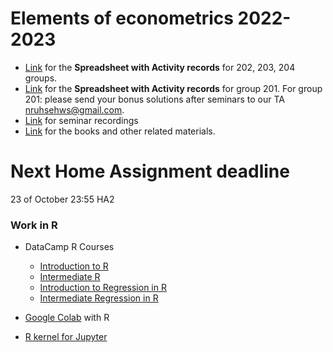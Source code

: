
# Elements of econometrics 2022-2023

- [Link](https://docs.google.com/spreadsheets/d/1LdnH9k2JQQsZiOPKq81teOcPpWv7leic_rOfvbJ2nC0/edit?usp=sharing) for the **Spreadsheet with Activity records** for 202, 203, 204 groups.
- [Link](https://docs.google.com/spreadsheets/d/1Tcfl2dimm_P30hWNd7iE4lEto8_Jh_vD/edit?usp=sharing&ouid=100687387438832176341&rtpof=true&sd=true) for the **Spreadsheet with Activity records** for group 201. For group 201: please send your bonus solutions after seminars to our TA nruhsehws@gmail.com.
- [Link](https://drive.google.com/drive/folders/1n-vSDtG5EyWvTZJcXUiNJhOnBDuPWzen?usp=sharing) for seminar recordings
- [Link](https://drive.google.com/drive/folders/1-QEyWWtG0puEV_D6gbJytzo6V1wZh_d0?usp=sharing) for the books and other related materials. 

# Next Home Assignment deadline 
23 of October 23:55 HA2

### Work in R

- DataCamp R Courses

  - [Introduction to R](https://www.datacamp.com/courses/free-introduction-to-r)
  - [Intermediate R](https://www.datacamp.com/courses/intermediate-r)
  - [Introduction to Regression in R](https://www.datacamp.com/courses/introduction-to-regression-in-r)
  - [Intermediate Regression in R](https://www.datacamp.com/courses/intermediate-regression-in-r)

- [Google Colab](https://colab.research.google.com/notebook#create=true&language=r) with R  

- [R kernel for Jupyter](https://github.com/IRkernel/IRkernel)
